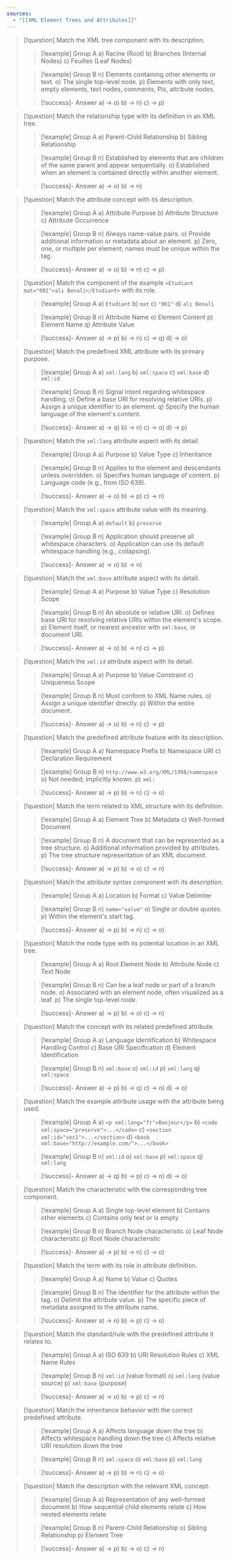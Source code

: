 ```yaml
---
sources:
  - "[[XML Element Trees and Attributes]]"
---
```

> [!question] Match the XML tree component with its description.
>> [!example] Group A
>> a) Racine (Root)
>> b) Branches (Internal Nodes)
>> c) Feuilles (Leaf Nodes)
>
>> [!example] Group B
>> n) Elements containing other elements or text.
>> o) The single top-level node.
>> p) Elements with only text, empty elements, text nodes, comments, PIs, attribute nodes.
>
>> [!success]- Answer
>> a) -> o)
>> b) -> n)
>> c) -> p)

> [!question] Match the relationship type with its definition in an XML tree.
>> [!example] Group A
>> a) Parent-Child Relationship
>> b) Sibling Relationship
>
>> [!example] Group B
>> n) Established by elements that are children of the same parent and appear sequentially.
>> o) Established when an element is contained directly within another element.
>
>> [!success]- Answer
>> a) -> o)
>> b) -> n)

> [!question] Match the attribute concept with its description.
>> [!example] Group A
>> a) Attribute Purpose
>> b) Attribute Structure
>> c) Attribute Occurrence
>
>> [!example] Group B
>> n) Always name-value pairs.
>> o) Provide additional information or metadata about an element.
>> p) Zero, one, or multiple per element; names must be unique within the tag.
>
>> [!success]- Answer
>> a) -> o)
>> b) -> n)
>> c) -> p)

> [!question] Match the component of the example `<Etudiant mat="001">ali Benali</Etudiant>` with its role.
>> [!example] Group A
>> a) `Etudiant`
>> b) `mat`
>> c) `"001"`
>> d) `ali Benali`
>
>> [!example] Group B
>> n) Attribute Name
>> o) Element Content
>> p) Element Name
>> q) Attribute Value
>
>> [!success]- Answer
>> a) -> p)
>> b) -> n)
>> c) -> q)
>> d) -> o)

> [!question] Match the predefined XML attribute with its primary purpose.
>> [!example] Group A
>> a) `xml:lang`
>> b) `xml:space`
>> c) `xml:base`
>> d) `xml:id`
>
>> [!example] Group B
>> n) Signal intent regarding whitespace handling.
>> o) Define a base URI for resolving relative URIs.
>> p) Assign a unique identifier to an element.
>> q) Specify the human language of the element's content.
>
>> [!success]- Answer
>> a) -> q)
>> b) -> n)
>> c) -> o)
>> d) -> p)

> [!question] Match the `xml:lang` attribute aspect with its detail.
>> [!example] Group A
>> a) Purpose
>> b) Value Type
>> c) Inheritance
>
>> [!example] Group B
>> n) Applies to the element and descendants unless overridden.
>> o) Specifies human language of content.
>> p) Language code (e.g., from ISO 639).
>
>> [!success]- Answer
>> a) -> o)
>> b) -> p)
>> c) -> n)

> [!question] Match the `xml:space` attribute value with its meaning.
>> [!example] Group A
>> a) `default`
>> b) `preserve`
>
>> [!example] Group B
>> n) Application should preserve all whitespace characters.
>> o) Application can use its default whitespace handling (e.g., collapsing).
>
>> [!success]- Answer
>> a) -> o)
>> b) -> n)

> [!question] Match the `xml:base` attribute aspect with its detail.
>> [!example] Group A
>> a) Purpose
>> b) Value Type
>> c) Resolution Scope
>
>> [!example] Group B
>> n) An absolute or relative URI.
>> o) Defines base URI for resolving relative URIs within the element's scope.
>> p) Element itself, or nearest ancestor with `xml:base`, or document URI.
>
>> [!success]- Answer
>> a) -> o)
>> b) -> n)
>> c) -> p)

> [!question] Match the `xml:id` attribute aspect with its detail.
>> [!example] Group A
>> a) Purpose
>> b) Value Constraint
>> c) Uniqueness Scope
>
>> [!example] Group B
>> n) Must conform to XML Name rules.
>> o) Assign a unique identifier directly.
>> p) Within the entire document.
>
>> [!success]- Answer
>> a) -> o)
>> b) -> n)
>> c) -> p)

> [!question] Match the predefined attribute feature with its description.
>> [!example] Group A
>> a) Namespace Prefix
>> b) Namespace URI
>> c) Declaration Requirement
>
>> [|example] Group B
>> n) `http://www.w3.org/XML/1998/namespace`
>> o) Not needed; implicitly known.
>> p) `xml:`
>
>> [!success]- Answer
>> a) -> p)
>> b) -> n)
>> c) -> o)

> [!question] Match the term related to XML structure with its definition.
>> [!example] Group A
>> a) Element Tree
>> b) Metadata
>> c) Well-formed Document
>
>> [!example] Group B
>> n) A document that can be represented as a tree structure.
>> o) Additional information provided by attributes.
>> p) The tree structure representation of an XML document.
>
>> [!success]- Answer
>> a) -> p)
>> b) -> o)
>> c) -> n)

> [!question] Match the attribute syntax component with its description.
>> [!example] Group A
>> a) Location
>> b) Format
>> c) Value Delimiter
>
>> [!example] Group B
>> n) `name="value"`
>> o) Single or double quotes.
>> p) Within the element's start tag.
>
>> [!success]- Answer
>> a) -> p)
>> b) -> n)
>> c) -> o)

> [!question] Match the node type with its potential location in an XML tree.
>> [!example] Group A
>> a) Root Element Node
>> b) Attribute Node
>> c) Text Node
>
>> [!example] Group B
>> n) Can be a leaf node or part of a branch node.
>> o) Associated with an element node, often visualized as a leaf.
>> p) The single top-level node.
>
>> [!success]- Answer
>> a) -> p)
>> b) -> o)
>> c) -> n)

> [!question] Match the concept with its related predefined attribute.
>> [!example] Group A
>> a) Language Identification
>> b) Whitespace Handling Control
>> c) Base URI Specification
>> d) Element Identification
>
>> [!example] Group B
>> n) `xml:base`
>> o) `xml:id`
>> p) `xml:lang`
>> q) `xml:space`
>
>> [!success]- Answer
>> a) -> p)
>> b) -> q)
>> c) -> n)
>> d) -> o)

> [!question] Match the example attribute usage with the attribute being used.
>> [!example] Group A
>> a) `<p xml:lang="fr">Bonjour</p>`
>> b) `<code xml:space="preserve">...</code>`
>> c) `<section xml:id="sec1">...</section>`
>> d) `<book xml:base="http://example.com/">...</book>`
>
>> [!example] Group B
>> n) `xml:id`
>> o) `xml:base`
>> p) `xml:space`
>> q) `xml:lang`
>
>> [!success]- Answer
>> a) -> q)
>> b) -> p)
>> c) -> n)
>> d) -> o)

> [!question] Match the characteristic with the corresponding tree component.
>> [!example] Group A
>> a) Single top-level element
>> b) Contains other elements
>> c) Contains only text or is empty
>
>> [!example] Group B
>> n) Branch Node characteristic
>> o) Leaf Node characteristic
>> p) Root Node characteristic
>
>> [!success]- Answer
>> a) -> p)
>> b) -> n)
>> c) -> o)

> [!question] Match the term with its role in attribute definition.
>> [!example] Group A
>> a) Name
>> b) Value
>> c) Quotes
>
>> [!example] Group B
>> n) The identifier for the attribute within the tag.
>> o) Delimit the attribute value.
>> p) The specific piece of metadata assigned to the attribute name.
>
>> [!success]- Answer
>> a) -> n)
>> b) -> p)
>> c) -> o)

> [!question] Match the standard/rule with the predefined attribute it relates to.
>> [!example] Group A
>> a) ISO 639
>> b) URI Resolution Rules
>> c) XML Name Rules
>
>> [!example] Group B
>> n) `xml:id` (value format)
>> o) `xml:lang` (value source)
>> p) `xml:base` (purpose)
>
>> [!success]- Answer
>> a) -> o)
>> b) -> p)
>> c) -> n)

> [!question] Match the inheritance behavior with the correct predefined attribute.
>> [!example] Group A
>> a) Affects language down the tree
>> b) Affects whitespace handling down the tree
>> c) Affects relative URI resolution down the tree
>
>> [!example] Group B
>> n) `xml:space`
>> o) `xml:base`
>> p) `xml:lang`
>
>> [!success]- Answer
>> a) -> p)
>> b) -> n)
>> c) -> o)

> [!question] Match the description with the relevant XML concept.
>> [!example] Group A
>> a) Representation of any well-formed document
>> b) How sequential child elements relate
>> c) How nested elements relate
>
>> [!example] Group B
>> n) Parent-Child Relationship
>> o) Sibling Relationship
>> p) Element Tree
>
>> [!success]- Answer
>> a) -> p)
>> b) -> o)
>> c) -> n)